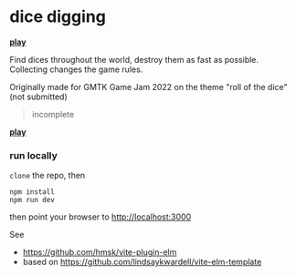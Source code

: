 # dice digging

**[play](https://lue-bird.github.io/dice-digging/)**

Find dices throughout the world, destroy them as fast as possible.
Collecting changes the game rules.

Originally made for GMTK Game Jam 2022
on the theme "roll of the dice"
(not submitted)

> incomplete

**[play](https://lue-bird.github.io/dice-digging/)**

### run locally

`clone` the repo, then
```
npm install
npm run dev
```
then point your browser to <http://localhost:3000>

See
  - <https://github.com/hmsk/vite-plugin-elm>
  - based on <https://github.com/lindsaykwardell/vite-elm-template>
